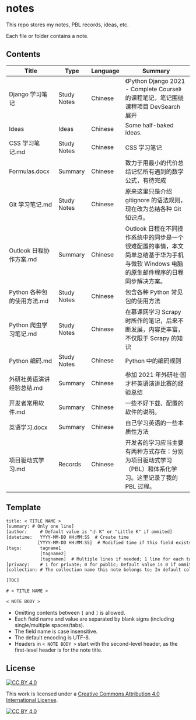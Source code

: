 # notes

This repo stores my notes, PBL records, ideas, etc.

Each file or folder contains a note.

## Contents

| **Title**          | **Type**    | **Language** | **Summary**                                                                 |
|--------------------|-------------|--------------|-----------------------------------------------------------------------------|
| Django 学习笔记        | Study Notes | Chinese      | 《Python Django 2021 - Complete Course》的课程笔记，笔记围绕课程项目 DevSearch 展开           |
| Ideas              | Ideas       | Chinese      | Some half-baked ideas.                                                      |
| CSS 学习笔记.md        | Study Notes | Chinese      | CSS 学习笔记                                                                    |
| Formulas.docx      | Summary     | Chinese      | 致力于用最小的代价总结记忆所有遇到的数学公式，有待完成                                                 |
| Git 学习笔记.md        | Study Notes | Chinese      | 原来这里只是介绍 gitignore 的语法规则，现在改为总结各种 Git 知识点。                                  |
| Outlook 日程协作方案.md  | Summary     | Chinese      | Outlook 日程在不同操作系统中的同步是一个很难配置的事情，本文简单总结基于华为手机与微软 Windows 电脑的原生邮件程序的日程同步解决方案。 |
| Python 各种包的使用方法.md | Study Notes | Chinese      | 包含各种 Python 常见包的使用方法                                                        |
| Python 爬虫学习笔记.md   | Study Notes | Chinese      | 在慕课网学习 Scrapy 时所作的笔记，后来不断发展，内容更丰富，不仅限于 Scrapy 的知识                           |
| Python 编码.md       | Study Notes | Chinese      | Python 中的编码规则                                                               |
| 外研社英语演讲经验总结.md     | Summary     | Chinese      | 参加 2021 年外研社·国才杯英语演讲比赛的经验总结                                                 |
| 开发者常用软件.md         | Summary     | Chinese      | 一些不好下载、配置的软件的说明。                                                            |
| 英语学习.docx          | Summary     | Chinese      | 自己学习英语的一些本质性方法                                                              |
| 项目驱动式学习.md         | Records     | Chinese      | 开发者的学习应当主要有两种方式存在：分别为项目驱动式学习（PBL）和体系化学习。这里记录了我的 PBL 过程。                     |

<!-- TODO: Write a script that can geneerate this table automatically -->

## Template

```txt
title: < TITLE NAME >
[summary: # Only one line]
[author:     # Default value is "小 K" or "Little K" if ommited]
[datetime:   YYYY-MM-DD HH:MM:SS  # Create time
            [YYYY-MM-DD HH:MM:SS]  # Modified time if this field exists]
[tags:       tagname1
             [tagname2]
             [tagnamen]  # Multiple lines if needed; 1 line for each tag; No blank sign inside tagname]
[privacy:    # 1 for private; 0 for public; Default value is 0 if ommited]
[collection: # The collection name this note belongs to; In default collection if ommited]

[TOC]

# < TITLE NAME >

< NOTE BODY >
```

- Omitting contents between `[` and `]` is allowed.
- Each field name and value are separated by blank signs (including single/multiple spaces/tabs).
- The field name is case insensitive.
- The default encoding is UTF-8.
- Headers in `< NOTE BODY >` start with the second-level header, as the first-level header is for the note title.

## License

[![CC BY 4.0][cc-by-shield]][cc-by]

This work is licensed under a
[Creative Commons Attribution 4.0 International License][cc-by].

[![CC BY 4.0][cc-by-image]][cc-by]

[cc-by]: http://creativecommons.org/licenses/by/4.0/
[cc-by-image]: https://i.creativecommons.org/l/by/4.0/88x31.png
[cc-by-shield]: https://img.shields.io/badge/License-CC%20BY%204.0-lightgrey.svg